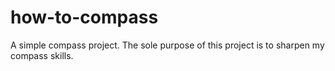 how-to-compass
==============

A simple compass project. The sole purpose of this project is to sharpen my compass skills.
